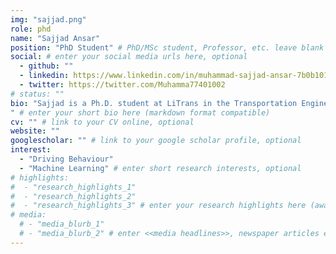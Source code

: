 ```yaml
---
img: "sajjad.png"
role: phd
name: "Sajjad Ansar"
position: "PhD Student" # PhD/MSc student, Professor, etc. leave blank if not applicable
social: # enter your social media urls here, optional
  - github: ""
  - linkedin: https://www.linkedin.com/in/muhammad-sajjad-ansar-7b0b10119/
  - twitter: https://twitter.com/Muhamma77401002
# status: ""
bio: "Sajjad is a Ph.D. student at LiTrans in the Transportation Engineering program at Ryerson University, supervised by Dr. Bilal Farooq. His research focused on driving behavior associated with autonomous vehicles. Sajjad received a B.S. degree in transportation engineering from the University of Engineering and Technology, Lahore, Pakistan in 2018. Chinese Scholarship Council (CSC) nominated him as a master's degree scholar on the full scholarship for the period fall-2018 to 2020. Sajjad worked as a research assistant collaborated with the Jiangsu Key Laboratory of Urban ITS and the Innovation Center of Modern Traffic Technologies at Southeast University.
" # enter your short bio here (markdown format compatible)
cv: "" # link to your CV online, optional
website: ""
googlescholar: "" # link to your google scholar profile, optional
interest:
  - "Driving Behaviour"
  - "Machine Learning" # enter short research interests, optional
# highlights:
#  - "research_highlights_1"
#  - "research_highlights_2"
#  - "research_highlights_3" # enter your research highlights here (awards, achievements, etc.), optional
# media:
  # - "media_blurb_1"
  # - "media_blurb_2" # enter <<media headlines>>, newspaper articles etc...
---
```

